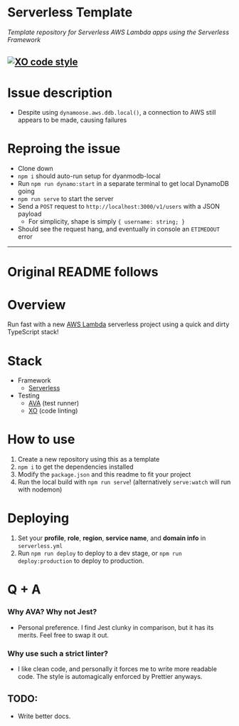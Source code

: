 # Serverless Template
_Template repository for Serverless AWS Lambda apps using the Serverless Framework_

[![XO code style](https://img.shields.io/badge/code_style-XO-5ed9c7.svg)](https://github.com/xojs/xo)
---
# Issue description
- Despite using `dynamoose.aws.ddb.local()`, a connection to AWS still appears to be made, causing failures

# Reproing the issue
- Clone down
- `npm i` should auto-run setup for dyanmodb-local
- Run `npm run dynamo:start` in a separate terminal to get local DynamoDB going
- `npm run serve` to start the server
- Send a `POST` request to `http://localhost:3000/v1/users` with a JSON payload
  - For simplicity, shape is simply `{ username: string; }`
- Should see the request hang, and eventually in console an `ETIMEDOUT` error

---
# Original README follows

# Overview
Run fast with a new [AWS Lambda](https://aws.amazon.com/lambda/) serverless project using a quick and dirty TypeScript stack!

# Stack
- Framework
  - [Serverless](https://aws.amazon.com/lambda/)
- Testing
  - [AVA](https://github.com/avajs/ava) (test runner)
  - [XO](https://github.com/xojs/xo) (code linting) 

# How to use
1) Create a new repository using this as a template
2) `npm i` to get the dependencies installed
3) Modify the `package.json` and this readme to fit your project
4) Run the local build with `npm run serve`! (alternatively `serve:watch` will run with nodemon)

# Deploying
1) Set your **profile**, **role**, **region**, **service name**, and **domain info** in `serverless.yml`
2) Run `npm run deploy` to deploy to a dev stage, or `npm run deploy:production` to deploy to production.

# Q + A
### Why AVA? Why not Jest?
- Personal preference. I find Jest clunky in comparison, but it has its merits. Feel free to swap it out.
### Why use such a strict linter?
- I like clean code, and personally it forces me to write more readable code. The style is automagically enforced by Prettier anyways.

## TODO:
- Write better docs.
